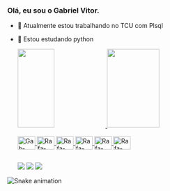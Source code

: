 ### Olá, eu sou o Gabriel Vitor.
- 🔭 Atualmente estou trabalhando no TCU com  Plsql
- 🌱 Estou estudando python 


  <div>
  <a href="https://github.com/Gbriel-Vitor">
    <img height="180em" width="42%"src="https://github-readme-stats.vercel.app/api?username=Gbriel-Vitor&show_icons=true&theme=dracula&include_all_commits=true&count_private=true"/>
    <img height="180em" width="50%" src="https://github-readme-stats.vercel.app/api/top-langs/?username=Gbriel-Vitor&layout=compact&langs_count=7&theme=dracula"/>
  </div>

  <div style="display: inline_block"><br>
    <img align="center" alt="Gab-css" height="30" width="40" src="https://cdn.jsdelivr.net/gh/devicons/devicon/icons/css3/css3-original.svg">
    <img align="center" alt="Rafa-html" height="30" width="40" src="https://cdn.jsdelivr.net/gh/devicons/devicon/icons/html5/html5-original.svg">
    <img align="center" alt="Rafa-python" height="30" width="40" src="https://cdn.jsdelivr.net/gh/devicons/devicon/icons/python/python-original.svg">
    <img align="center" alt="Rafa-sql" height="30" width="40" src="https://cdn.jsdelivr.net/gh/devicons/devicon/icons/mysql/mysql-original.svg">
    <img align="center" alt="Rafa-linkedin" height="30" width="40" src="https://cdn.jsdelivr.net/gh/devicons/devicon/icons/linkedin/linkedin-plain.svg">
    <img align="center" alt="Rafa-wordpress" height="30" width="40" src="https://cdn.jsdelivr.net/gh/devicons/devicon/icons/wordpress/wordpress-original.svg">
  </div>
    
    ##
   
  <div> 
    <a href="https://instagram.com/gabrielvitor6724" target="_blank"><img src="https://img.shields.io/badge/-Instagram-%23E4405F?style=for-the-badge&logo=instagram&logoColor=white" target="_blank"></a>
    <a href = "mailto:gabrielgonc1080@gmail.com"><img src="https://img.shields.io/badge/-Gmail-%23333?style=for-the-badge&logo=gmail&logoColor=white" target="_blank"></a>
    <a href="https://www.linkedin.com/in/gabriel-vitor-375090247/" target="_blank"><img src="https://img.shields.io/badge/-LinkedIn-%230077B5?style=for-the-badge&logo=linkedin&logoColor=white" target="_blank"></a> 
 ![Snake animation](https://github.com/Gbriel-Vitor/Gbriel-Vitor/blob/output/github-contribution-grid-snake.svg)
   
</div>
